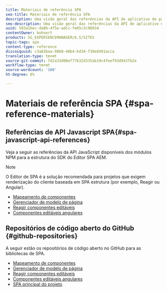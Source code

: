 ```yaml
---
title: Materiais de referência SPA
seo-title: Materiais de referência SPA
description: Uma visão geral das referências da API de aplicativo de página única e dos repositórios de código fonte
seo-description: Uma visão geral das referências da API de aplicativo de página única e dos repositórios de código fonte
uuid: 503a1bec-da8b-4f5e-adcc-fe65c3c96034
contentOwner: bohnert
products: SG_EXPERIENCEMANAGER/6.5/SITES
topic-tags: spa
content-type: reference
discoiquuid: c3a81baa-98b0-40b4-bd34-f39e8491acca
translation-type: tm+mt
source-git-commit: fd2a33d08ef77632d335ab19c4feef93d943fb2e
workflow-type: tm+mt
source-wordcount: '160'
ht-degree: 0%

---
```



# Materiais de referência SPA {#spa-reference-materials}

## Referências de API Javascript SPA{#spa-javascript-api-references}

Veja a seguir as referências da API JavaScript disponíveis dos módulos NPM para a estrutura do SDK do Editor SPA AEM.

>[!NOTE]
>
>O Editor de SPA é a solução recomendada para projetos que exigem renderização do cliente baseada em SPA estrutura (por exemplo, Reagir ou Angular).

* [Mapeamento de componentes](https://www.npmjs.com/package/@adobe/aem-spa-component-mapping)
* [Gerenciador de modelo de página](https://www.npmjs.com/package/@adobe/aem-spa-model-manager)
* [Reagir componentes editáveis](https://www.npmjs.com/package/@adobe/aem-react-editable-components)
* [Componentes editáveis angulares](https://www.npmjs.com/package/@adobe/aem-angular-editable-components)

## Repositórios de código aberto do GitHub {#github-repositories}

A seguir estão os repositórios de código aberto no GitHub para as bibliotecas de SPA.

* [Mapeamento de componentes](https://github.com/adobe/aem-spa-component-mapping)
* [Gerenciador de modelo de página](https://github.com/adobe/aem-spa-page-model-manager)
* [Reagir componentes editáveis](https://github.com/adobe/aem-react-editable-components)
* [Componentes editáveis angulares](https://github.com/adobe/aem-angular-editable-components)
* [SPA principal do projeto](https://github.com/adobe/aem-spa-project-core)